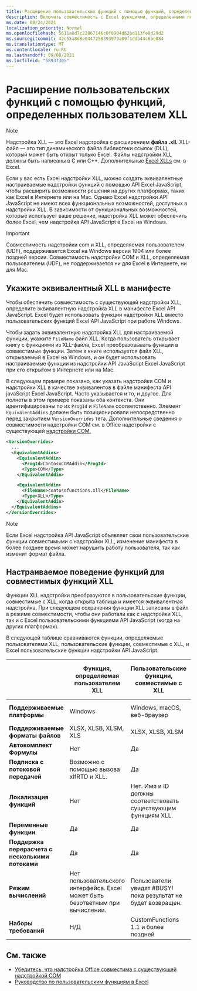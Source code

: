 ```yaml
---
title: Расширение пользовательских функций с помощью функций, определенных пользователем XLL
description: Включить совместимость с Excel функциями, определенными пользователем XLL, которые имеют эквивалентные функциональные возможности для настраиваемой функции
ms.date: 08/24/2021
localization_priority: Normal
ms.openlocfilehash: 5611a8d7c22867146c0f0904d62bd113fe8d29d2
ms.sourcegitcommit: 42c55a8d8e0447258393979a09f1ddb44c6be884
ms.translationtype: MT
ms.contentlocale: ru-RU
ms.lasthandoff: 09/08/2021
ms.locfileid: "58937305"
---
```

# <a name="extend-custom-functions-with-xll-user-defined-functions"></a>Расширение пользовательских функций с помощью функций, определенных пользователем XLL

> [!NOTE]
> Надстройка XLL — это Excel надстройка с расширением **файла .xll.** XLL-файл — это тип динамического файла библиотеки ссылок (DLL), который может быть открыт только Excel. Файлы надстройки XLL должны быть написаны в C или C++. Дополнительные [Excel XLLs](/office/client-developer/excel/developing-excel-xlls) см. в Excel.

Если у вас есть Excel надстройки XLL, можно создать эквивалентные настраиваемые надстройки функций с помощью API Excel JavaScript, чтобы расширить возможности решения на других платформах, таких как Excel в Интернете или на Mac. Однако Excel надстройки API JavaScript не имеют всех функциональных возможностей, доступных в надстройки XLL. В зависимости от функциональных возможностей, которые использует ваше решение, надстройка XLL может обеспечить более Excel, чем надстройка API JavaScript в Excel на Windows.

> [!IMPORTANT]
> Совместимость надстройки com и XLL, определяемая пользователем (UDF), поддерживается Excel на Windows версии 1904 или более поздней версии. Совместимость надстройки COM и XLL, определяемая пользователем (UDF), не поддерживается ни для Excel в Интернете, ни для Mac.

## <a name="specify-equivalent-xll-in-the-manifest"></a>Укажите эквивалентный XLL в манифесте

Чтобы обеспечить совместимость с существующей надстройки XLL, определите эквивалентную надстройка XLL в манифесте Excel API JavaScript. Excel будет использовать функции надстройки XLL вместо пользовательских функций Excel API JavaScript при работе Windows.

Чтобы задать эквивалентную надстройка XLL для настраиваемой функции, укажите `FileName` файл XLL. Когда пользователь открывает книгу с функциями из XLL-файла, Excel преобразовывать функции в совместимые функции. Затем в книге используется файл XLL, открываемый в Excel на Windows, и он будет использовать настраиваемые функции из надстройки API JavaScript Excel JavaScript при его открытом в Интернете или на Mac.

В следующем примере показано, как указать надстройки COM и надстройки XLL в качестве эквивалентов в файле манифеста API javaScript Excel JavaScript. Часто указывается и то, и другое. Для полноты в этом примере показаны оба контекста. Они идентифицированы по их `ProgId` и `FileName` соответственно. Элемент `EquivalentAddins` должен быть позиционировали непосредственно перед закрытием `VersionOverrides` тега. Дополнительные сведения о совместимости надстройки COM см. в Office надстройки с существующей [надстройки COM.](../develop/make-office-add-in-compatible-with-existing-com-add-in.md)

```xml
<VersionOverrides>
  ...
  <EquivalentAddins>
    <EquivalentAddin>
      <ProgId>ContosoCOMAddin</ProgId>
      <Type>COM</Type>
    </EquivalentAddin>

    <EquivalentAddin>
      <FileName>contosofunctions.xll</FileName>
      <Type>XLL</Type>
    </EquivalentAddin>
  </EquivalentAddins>
</VersionOverrides>
```

> [!NOTE]
> Если Excel надстройка API JavaScript объявляет свои пользовательские функции совместимыми с надстройки XLL, изменение манифеста в более позднее время может нарушить работу пользователя, так как изменит формат файла.

## <a name="custom-function-behavior-for-xll-compatible-functions"></a>Настраиваемое поведение функций для совместимых функций XLL

Функции XLL надстройки преобразуются в пользовательские функции, совместимые с XLL, когда открыта таблица и имеется эквивалентная надстройка. При следующем сохранения функции XLL записаны в файл в режиме совместимости, чтобы они работали как с надстройки XLL, так и с Excel пользовательскими функциями API JavaScript (когда на других платформах).

В следующей таблице сравниваются функции, определяемые пользователями XLL, пользовательские функции, совместимые с XLL, и Excel пользовательские функции надстройки API JavaScript.

|         |Функция, определяемая пользователем XLL |Пользовательские функции, совместимые с XLL |Excel Настраиваемая функция надстройки API JavaScript |
|---------|---------|---------|---------|
| **Поддерживаемые платформы** | Windows | Windows, macOS, веб-браузер | Windows, macOS, веб-браузер |
| **Поддерживаемые форматы файлов** | XLSX, XLSB, XLSM, XLS | XLSX, XLSB, XLSM | XLSX, XLSB, XLSM |
| **Автокомплект Формулы** | Нет | Да | Да |
| **Подписка с потоковой передачей** | Возможно с помощью вызова xlfRTD и XLL. | Да | Да |
| **Локализация функций** | Нет | Нет. Имя и ID должны соответствовать существующим функциям XLL. | Да |
| **Переменные функции** | Да | Да | Да |
| **Поддержка перерасчета с несколькими потоками** | Да | Да | Да |
| **Режим вычислений** | Нет пользовательского интерфейса. Excel может быть безответным при вычислении. | Пользователи увидят #BUSY! пока результат не будет возвращен. | Пользователи увидят #BUSY! пока результат не будет возвращен. |
| **Наборы требований** | Н/Д | CustomFunctions 1.1 и более поздней | CustomFunctions 1.1 и более поздней |

## <a name="see-also"></a>См. также

- [Убедитесь, что надстройка Office совместима с существующей надстройкой COM](../develop/make-office-add-in-compatible-with-existing-com-add-in.md)
- [Руководство по пользовательским функциям в Excel](../tutorials/excel-tutorial-create-custom-functions.md)
